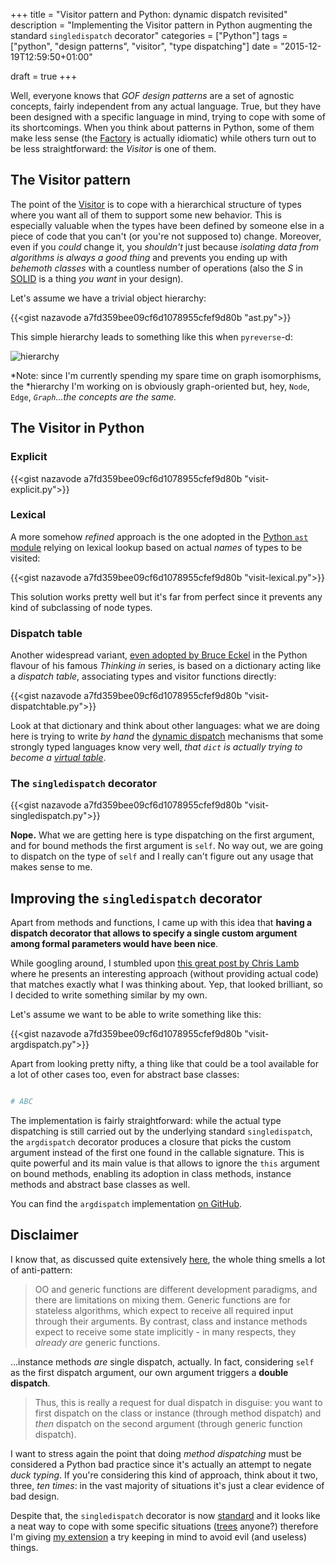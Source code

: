 +++
title = "Visitor pattern and Python: dynamic dispatch revisited"
description = "Implementing the Visitor pattern in Python augmenting the standard `singledispatch` decorator"
categories = ["Python"]
tags = ["python", "design patterns", "visitor", "type dispatching"]
date = "2015-12-19T12:59:50+01:00"

draft = true
+++

Well, everyone knows that *GOF design patterns* are a set of agnostic concepts,
fairly independent from any actual language. True, but they have been designed
with a specific language in mind, trying to cope with some of its shortcomings.
When you think about patterns in Python, some of them make less sense (the
[Factory][factory-pattern] is actually idiomatic) while others turn out to be
less straightforward: the *Visitor* is one of them.

## The Visitor pattern

The point of the [Visitor][visitor-pattern] is to cope with a hierarchical
structure of types where you want all of them to support some new behavior. This
is especially valuable when the types have been defined by someone else in a
piece of code that you can't (or you're not supposed to) change. Moreover, even
if you *could* change it, you *shouldn't* just because *isolating data from
algorithms is always a good thing* and prevents you ending up with *behemoth
classes* with a countless number of operations (also the *S* in [SOLID][SOLID]
is a thing *you want* in your design).

Let's assume we have a trivial object hierarchy:

{{<gist nazavode a7fd359bee09cf6d1078955cfef9d80b "ast.py">}}

This simple hierarchy leads to something like this when `pyreverse`-d:

![hierarchy](/images/visitor-ast-hierarchy.png)

*Note: since I'm currently spending my spare time on graph isomorphisms, the
*hierarchy I'm working on is obviously graph-oriented but, hey, `Node`, `Edge`,
*`Graph`...the concepts are the same.*

## The Visitor in Python

### Explicit

{{<gist nazavode a7fd359bee09cf6d1078955cfef9d80b "visit-explicit.py">}}

### Lexical

A more somehow *refined* approach is the one adopted in the [Python `ast`
module][visitor-python-ast] relying on lexical lookup based on actual *names* of
types to be visited:

{{<gist nazavode a7fd359bee09cf6d1078955cfef9d80b "visit-lexical.py">}}

This solution works pretty well but it's far from perfect since it prevents any
kind of subclassing of node types.

### Dispatch table

Another widespread variant, [even adopted by Bruce Eckel][visitor-python-eckel]
in the Python flavour of his famous *Thinking in* series, is based on a
dictionary acting like a *dispatch table*, associating types and visitor
functions directly:

{{<gist nazavode a7fd359bee09cf6d1078955cfef9d80b "visit-dispatchtable.py">}}

Look at that dictionary and think about other languages: what we are doing here
is trying to write *by hand* the [dynamic dispatch][dynamic-dispatch] mechanisms
that some strongly typed languages know very well, *that `dict` is actually
trying to become a [virtual table][cpp-vtable]*.


### The `singledispatch` decorator

{{<gist nazavode a7fd359bee09cf6d1078955cfef9d80b "visit-singledispatch.py">}}

**Nope.** What we are getting here is type dispatching on the first argument,
and for bound methods the first argument is `self`. No way out, we are going
to dispatch on the type of `self` and I really can't figure out any usage that
makes sense to me.

## Improving the `singledispatch` decorator

Apart from methods and functions, I came up with this idea that **having a
dispatch decorator that allows to specify a single custom argument among formal
parameters would have been nice**.

While googling around, I stumbled upon [this great post by Chris
Lamb][chris-lamb-dispatchon] where he presents an interesting approach (without
providing actual code) that matches exactly what I was thinking about. Yep, that
looked brilliant, so I decided to write something similar by my own.

Let's assume we want to be able to write something like this:

{{<gist nazavode a7fd359bee09cf6d1078955cfef9d80b "visit-argdispatch.py">}}

Apart from looking pretty nifty, a thing like that could be a tool available for
a lot of other cases too, even for abstract base classes:

```python

# ABC

```

The implementation is fairly straightforward: while the actual type dispatching
is still carried out by the underlying standard `singledispatch`, the
`argdispatch` decorator produces a closure that picks the custom argument
instead of the first one found in the callable signature. This is quite powerful
and its main value is that allows to ignore the `this` argument on bound
methods, enabling its adoption in class methods, instance methods and abstract
base classes as well.

You can find the `argdispatch` implementation [on GitHub][argdispatch-github].

## Disclaimer

I know that, as discussed quite extensively [here][abc-support], the whole thing
smells a lot of anti-pattern:

> OO and generic functions are different development paradigms,
> and there are limitations on mixing them. Generic functions are for
> stateless algorithms, which expect to receive all required input
> through their arguments. By contrast, class and instance methods
> expect to receive some state implicitly - in many respects, they
> *already are* generic functions.

...instance methods *are* single dispatch, actually. In fact, considering `self`
as the first dispatch argument, our own argument triggers a **double dispatch**.

> Thus, this is really a request for dual dispatch in disguise: you want
> to first dispatch on the class or instance (through method dispatch)
> and *then* dispatch on the second argument (through generic function
> dispatch).

I want to stress again the point that doing *method dispatching* must be
considered a Python bad practice since it's actually an attempt to negate *duck
typing*. If you're considering this kind of approach, think about it two, three,
*ten times*: in the vast majority of situations it's just a clear evidence of
bad design.

Despite that, the `singledispatch` decorator is now [standard][singledispatch]
and it looks like a neat way to cope with some specific situations
([trees](https://en.wikipedia.org/wiki/Abstract_syntax_tree) anyone?) therefore
I'm giving [my extension][argdispatch-github] a try keeping in mind to avoid
evil (and useless) things.

[factory-pattern]: https://sourcemaking.com/design_patterns/factory_method
[visitor-pattern]: https://sourcemaking.com/design_patterns/visitor
[SOLID]: https://en.wikipedia.org/wiki/SOLID_(object-oriented_design)
[cpp-vtable]: https://en.wikipedia.org/wiki/Virtual_method_table
[dynamic-dispatch]: https://en.wikipedia.org/wiki/Dynamic_dispatch
[multiple-dispatch]: https://en.wikipedia.org/wiki/Multiple_dispatch
[visitor-python-eckel]: http://python-3-patterns-idioms-test.readthedocs.org/en/latest/Visitor.html
[visitor-python-ast]: https://docs.python.org/3.5/library/ast.html#ast.NodeVisitor
[abc-support]: http://code.activestate.com/lists/python-dev/122554/
[dict-dispatch]: http://codereview.stackexchange.com/questions/7433/dictionary-based-dispatch-in-python-with-multiple-parameters
[chris-lamb-dispatchon]: https://chris-lamb.co.uk/posts/visitor-pattern-in-python
[singledispatch]: https://docs.python.org/3/library/functools.html#functools.singledispatch
[argdispatch-github]: https://github.com/nazavode/argdispatch
